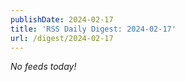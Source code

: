 ```yaml
---
publishDate: 2024-02-17
title: 'RSS Daily Digest: 2024-02-17'
url: /digest/2024-02-17
---
```


_No feeds today!_
